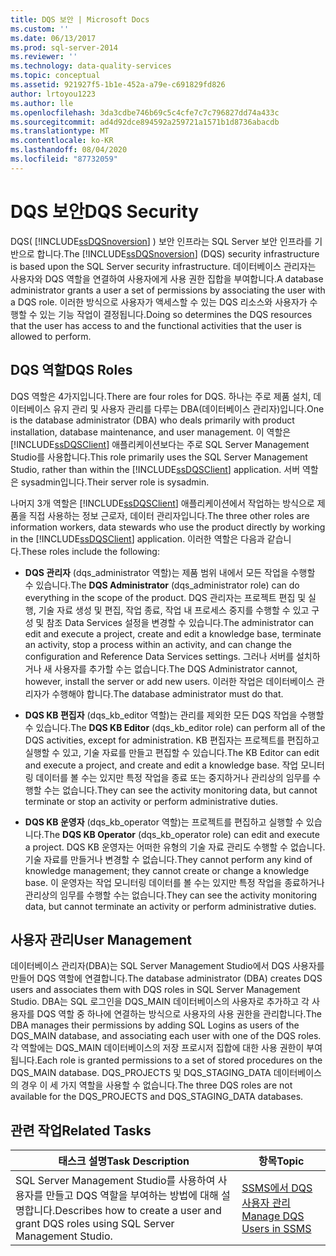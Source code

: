 ```yaml
---
title: DQS 보안 | Microsoft Docs
ms.custom: ''
ms.date: 06/13/2017
ms.prod: sql-server-2014
ms.reviewer: ''
ms.technology: data-quality-services
ms.topic: conceptual
ms.assetid: 921927f5-1b1e-452a-a79e-c691829fd826
author: lrtoyou1223
ms.author: lle
ms.openlocfilehash: 3da3cdbe746b69c5c4cfe7c7c796827dd74a433c
ms.sourcegitcommit: ad4d92dce894592a259721a1571b1d8736abacdb
ms.translationtype: MT
ms.contentlocale: ko-KR
ms.lasthandoff: 08/04/2020
ms.locfileid: "87732059"
---
```

# <a name="dqs-security"></a><span data-ttu-id="90257-102">DQS 보안</span><span class="sxs-lookup"><span data-stu-id="90257-102">DQS Security</span></span>
  <span data-ttu-id="90257-103">DQS( [!INCLUDE[ssDQSnoversion](../includes/ssdqsnoversion-md.md)] ) 보안 인프라는 SQL Server 보안 인프라를 기반으로 합니다.</span><span class="sxs-lookup"><span data-stu-id="90257-103">The [!INCLUDE[ssDQSnoversion](../includes/ssdqsnoversion-md.md)] (DQS) security infrastructure is based upon the SQL Server security infrastructure.</span></span> <span data-ttu-id="90257-104">데이터베이스 관리자는 사용자와 DQS 역할을 연결하여 사용자에게 사용 권한 집합을 부여합니다.</span><span class="sxs-lookup"><span data-stu-id="90257-104">A database administrator grants a user a set of permissions by associating the user with a DQS role.</span></span> <span data-ttu-id="90257-105">이러한 방식으로 사용자가 액세스할 수 있는 DQS 리소스와 사용자가 수행할 수 있는 기능 작업이 결정됩니다.</span><span class="sxs-lookup"><span data-stu-id="90257-105">Doing so determines the DQS resources that the user has access to and the functional activities that the user is allowed to perform.</span></span>  
  
## <a name="dqs-roles"></a><span data-ttu-id="90257-106">DQS 역할</span><span class="sxs-lookup"><span data-stu-id="90257-106">DQS Roles</span></span>  
 <span data-ttu-id="90257-107">DQS 역할은 4가지입니다.</span><span class="sxs-lookup"><span data-stu-id="90257-107">There are four roles for DQS.</span></span> <span data-ttu-id="90257-108">하나는 주로 제품 설치, 데이터베이스 유지 관리 및 사용자 관리를 다루는 DBA(데이터베이스 관리자)입니다.</span><span class="sxs-lookup"><span data-stu-id="90257-108">One is the database administrator (DBA) who deals primarily with product installation, database maintenance, and user management.</span></span> <span data-ttu-id="90257-109">이 역할은 [!INCLUDE[ssDQSClient](../includes/ssdqsclient-md.md)] 애플리케이션보다는 주로 SQL Server Management Studio를 사용합니다.</span><span class="sxs-lookup"><span data-stu-id="90257-109">This role primarily uses the SQL Server Management Studio, rather than within the [!INCLUDE[ssDQSClient](../includes/ssdqsclient-md.md)] application.</span></span> <span data-ttu-id="90257-110">서버 역할은 sysadmin입니다.</span><span class="sxs-lookup"><span data-stu-id="90257-110">Their server role is sysadmin.</span></span>  
  
 <span data-ttu-id="90257-111">나머지 3개 역할은 [!INCLUDE[ssDQSClient](../includes/ssdqsclient-md.md)] 애플리케이션에서 작업하는 방식으로 제품을 직접 사용하는 정보 근로자, 데이터 관리자입니다.</span><span class="sxs-lookup"><span data-stu-id="90257-111">The three other roles are information workers, data stewards who use the product directly by working in the [!INCLUDE[ssDQSClient](../includes/ssdqsclient-md.md)] application.</span></span> <span data-ttu-id="90257-112">이러한 역할은 다음과 같습니다.</span><span class="sxs-lookup"><span data-stu-id="90257-112">These roles include the following:</span></span>  
  
-   <span data-ttu-id="90257-113">**DQS 관리자** (dqs_administrator 역할)는 제품 범위 내에서 모든 작업을 수행할 수 있습니다.</span><span class="sxs-lookup"><span data-stu-id="90257-113">The **DQS Administrator** (dqs_administrator role) can do everything in the scope of the product.</span></span> <span data-ttu-id="90257-114">DQS 관리자는 프로젝트 편집 및 실행, 기술 자료 생성 및 편집, 작업 종료, 작업 내 프로세스 중지를 수행할 수 있고 구성 및 참조 Data Services 설정을 변경할 수 있습니다.</span><span class="sxs-lookup"><span data-stu-id="90257-114">The administrator can edit and execute a project, create and edit a knowledge base, terminate an activity, stop a process within an activity, and can change the configuration and Reference Data Services settings.</span></span> <span data-ttu-id="90257-115">그러나 서버를 설치하거나 새 사용자를 추가할 수는 없습니다.</span><span class="sxs-lookup"><span data-stu-id="90257-115">The DQS Administrator cannot, however, install the server or add new users.</span></span> <span data-ttu-id="90257-116">이러한 작업은 데이터베이스 관리자가 수행해야 합니다.</span><span class="sxs-lookup"><span data-stu-id="90257-116">The database administrator must do that.</span></span>  
  
-   <span data-ttu-id="90257-117">**DQS KB 편집자** (dqs_kb_editor 역할)는 관리를 제외한 모든 DQS 작업을 수행할 수 있습니다.</span><span class="sxs-lookup"><span data-stu-id="90257-117">The **DQS KB Editor** (dqs_kb_editor role) can perform all of the DQS activities, except for administration.</span></span> <span data-ttu-id="90257-118">KB 편집자는 프로젝트를 편집하고 실행할 수 있고, 기술 자료를 만들고 편집할 수 있습니다.</span><span class="sxs-lookup"><span data-stu-id="90257-118">The KB Editor can edit and execute a project, and create and edit a knowledge base.</span></span> <span data-ttu-id="90257-119">작업 모니터링 데이터를 볼 수는 있지만 특정 작업을 종료 또는 중지하거나 관리상의 임무를 수행할 수는 없습니다.</span><span class="sxs-lookup"><span data-stu-id="90257-119">They can see the activity monitoring data, but cannot terminate or stop an activity or perform administrative duties.</span></span>  
  
-   <span data-ttu-id="90257-120">**DQS KB 운영자** (dqs_kb_operator 역할)는 프로젝트를 편집하고 실행할 수 있습니다.</span><span class="sxs-lookup"><span data-stu-id="90257-120">The **DQS KB Operator** (dqs_kb_operator role) can edit and execute a project.</span></span> <span data-ttu-id="90257-121">DQS KB 운영자는 어떠한 유형의 기술 자료 관리도 수행할 수 없습니다. 기술 자료를 만들거나 변경할 수 없습니다.</span><span class="sxs-lookup"><span data-stu-id="90257-121">They cannot perform any kind of knowledge management; they cannot create or change a knowledge base.</span></span> <span data-ttu-id="90257-122">이 운영자는 작업 모니터링 데이터를 볼 수는 있지만 특정 작업을 종료하거나 관리상의 임무를 수행할 수는 없습니다.</span><span class="sxs-lookup"><span data-stu-id="90257-122">They can see the activity monitoring data, but cannot terminate an activity or perform administrative duties.</span></span>  
  
## <a name="user-management"></a><span data-ttu-id="90257-123">사용자 관리</span><span class="sxs-lookup"><span data-stu-id="90257-123">User Management</span></span>  
 <span data-ttu-id="90257-124">데이터베이스 관리자(DBA)는 SQL Server Management Studio에서 DQS 사용자를 만들어 DQS 역할에 연결합니다.</span><span class="sxs-lookup"><span data-stu-id="90257-124">The database administrator (DBA) creates DQS users and associates them with DQS roles in SQL Server Management Studio.</span></span> <span data-ttu-id="90257-125">DBA는 SQL 로그인을 DQS_MAIN 데이터베이스의 사용자로 추가하고 각 사용자를 DQS 역할 중 하나에 연결하는 방식으로 사용자의 사용 권한을 관리합니다.</span><span class="sxs-lookup"><span data-stu-id="90257-125">The DBA manages their permissions by adding SQL Logins as users of the DQS_MAIN database, and associating each user with one of the DQS roles.</span></span> <span data-ttu-id="90257-126">각 역할에는 DQS_MAIN 데이터베이스의 저장 프로시저 집합에 대한 사용 권한이 부여됩니다.</span><span class="sxs-lookup"><span data-stu-id="90257-126">Each role is granted permissions to a set of stored procedures on the DQS_MAIN database.</span></span> <span data-ttu-id="90257-127">DQS_PROJECTS 및 DQS_STAGING_DATA 데이터베이스의 경우 이 세 가지 역할을 사용할 수 없습니다.</span><span class="sxs-lookup"><span data-stu-id="90257-127">The three DQS roles are not available for the DQS_PROJECTS and DQS_STAGING_DATA databases.</span></span>  
  
## <a name="related-tasks"></a><span data-ttu-id="90257-128">관련 작업</span><span class="sxs-lookup"><span data-stu-id="90257-128">Related Tasks</span></span>  
  
|<span data-ttu-id="90257-129">태스크 설명</span><span class="sxs-lookup"><span data-stu-id="90257-129">Task Description</span></span>|<span data-ttu-id="90257-130">항목</span><span class="sxs-lookup"><span data-stu-id="90257-130">Topic</span></span>|  
|----------------------|-----------|  
|<span data-ttu-id="90257-131">SQL Server Management Studio를 사용하여 사용자를 만들고 DQS 역할을 부여하는 방법에 대해 설명합니다.</span><span class="sxs-lookup"><span data-stu-id="90257-131">Describes how to create a user and grant DQS roles using SQL Server Management Studio.</span></span>|[<span data-ttu-id="90257-132">SSMS에서 DQS 사용자 관리</span><span class="sxs-lookup"><span data-stu-id="90257-132">Manage DQS Users in SSMS</span></span>](../../2014/data-quality-services/manage-dqs-users-in-ssms.md)|  
  
  
